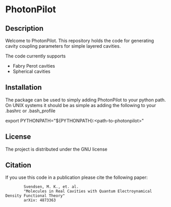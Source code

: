 # PhotonPilot

## Description

Welcome to PhotonPilot. This repository holds the code for generating cavity coupling parameters for simple layered cavities. 

The code currently supports
* Fabry Perot cavities
* Spherical cavities

## Installation
The package can be used to simply adding PhotonPilot 
to your python path. On UNIX systems it should be as simple
as adding the following to your .bashrc or .bash_profile

export PYTHONPATH="${PYTHONPATH}:\<path-to-photonpilot>"

## License
The project is distributed under the GNU license

## Citation 
If you use this code in a publication please cite the following paper:

            Svendsen, M. K., et. al.
            "Molecules in Real Cavities with Quantum Electroynamical Density Functional Theory"
            arXiv: 4873363

